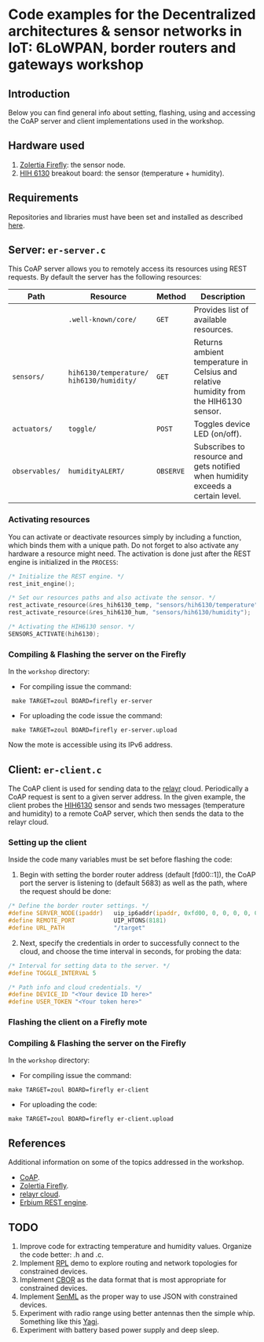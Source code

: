 # Code examples for the Decentralized architectures & sensor networks in IoT: 6LoWPAN, border routers and gateways workshop

## Introduction

Below you can find general info about setting, flashing, using and
accessing the CoAP server and client implementations used in the workshop.

## Hardware used

 1. [Zolertia Firefly](zolertia.io/product/hardware/firefly): the
    sensor node.
 2. [HIH 6130](https://www.sparkfun.com/products/11295) breakout
    board: the sensor (temperature + humidity).

## Requirements

Repositories and libraries must have been set and installed as
described
[here](https://github.com/relayr/workshop-6lowpan/blob/workshop/README.md).

## Server: `er-server.c`

This CoAP server allows you to remotely access its resources using
REST requests. By default the server has the following resources:
    

| Path |  Resource   	     | Method  | Description 
|---   |---			         |---	   |---
|      | `.well-known/core/` | `GET`   | Provides list of available resources.
| `sensors/`    | `hih6130/temperature/`</br>`hih6130/humidity/` | `GET` | Returns ambient temperature in Celsius and relative humidity from the HIH6130 sensor.
| `actuators/`  | `toggle/`  	  | `POST`    | Toggles device LED (on/off).
| `observables/`| `humidityALERT/` | `OBSERVE` | Subscribes to resource and gets notified when humidity exceeds a certain level.
 

### Activating resources
 
 You can activate or deactivate resources simply by including a
 function, which binds them with a unique path. Do not forget to also
 activate any hardware a resource might need. The activation is done
 just after the REST engine is initialized in the `PROCESS`:
 
 ```c
/* Initialize the REST engine. */
rest_init_engine();

/* Set our resources paths and also activate the sensor. */
rest_activate_resource(&res_hih6130_temp, "sensors/hih6130/temperature");
rest_activate_resource(&res_hih6130_hum, "sensors/hih6130/humidity");

/* Activating the HIH6130 sensor. */
SENSORS_ACTIVATE(hih6130);
 ```
### Compiling & Flashing the server on the Firefly

In the `workshop` directory:
   
 * For compiling issue the command:
```shell
 make TARGET=zoul BOARD=firefly er-server
```

 * For uploading the code issue the command: 
```shell
 make TARGET=zoul BOARD=firefly er-server.upload
```

Now the mote is accessible using its IPv6 address.
 
## Client: `er-client.c`
 
The CoAP client is used for sending data to the
[relayr](https://developer.relayr.io) cloud.  Periodically a CoAP
request is sent to a given server address. In the given example, the
client probes the [HIH6130](https://www.sparkfun.com/products/11295)
sensor and sends two messages (temperature and humidity) to a remote
CoAP server, which then sends the data to the relayr cloud.
 
### Setting up the client
 
Inside the code many variables must be set before flashing the code:

 1. Begin with setting the border router address (default [fd00::1]),
    the CoAP port the server is listening to (default 5683) as well as
    the path, where the request should be done:

 ```c
/* Define the border router settings. */
#define SERVER_NODE(ipaddr)   uip_ip6addr(ipaddr, 0xfd00, 0, 0, 0, 0, 0, 0, 0x1)
#define REMOTE_PORT     	  UIP_HTONS(8181)
#define URL_PATH 			  "/target"
 ```

 2. Next, specify the credentials in order to successfully connect to
    the cloud, and choose the time interval in seconds, for probing
    the data:

 ```c
 /* Interval for setting data to the server. */
 #define TOGGLE_INTERVAL 5
 
 /* Path info and cloud credentials. */
 #define DEVICE_ID "<Your device ID here>"
 #define USER_TOKEN "<Your token here>" 
 ```

### Flashing the client on a Firefly mote

### Compiling & Flashing the server on the Firefly

In the `workshop` directory:
   
 * For compiling issue the command:
```shell
make TARGET=zoul BOARD=firefly er-client
```
 
 * For uploading the code: 

```shell
make TARGET=zoul BOARD=firefly er-client.upload
``` 

## References

Additional information on some of the topics addressed in the workshop.

 * [CoAP](http://coap.technology).
 * [Zolertia Firefly](https://github.com/Zolertia/Resources/wiki/Firefly).
 * [relayr cloud](http://docs.relayr.io).
 * [Erbium REST engine](http://people.inf.ethz.ch/mkovatsc/erbium.php).

## TODO

 1. Improve code for extracting temperature and humidity
    values. Organize the code better: .h and .c.
 2. Implement [RPL](https://tools.ietf.org/html/rfc6550) demo to
    explore routing and network topologies for constrained devices.
 3. Implement [CBOR](http://cbor.io) as the data format that is most
    appropriate for constrained devices.
 4. Implement
    [SenML](https://datatracker.ietf.org/doc/draft-ietf-core-senml)
    as the proper way to use JSON with constrained devices.
 5. Experiment with radio range using better antennas then the simple
    whip.  Something like this
    [Yagi](https://www.alibaba.com/product-detail/Gold-Supplier-16dbi-3g-yagi-antenna_60506856488.html).
 6. Experiment with battery based power supply and deep sleep. 
